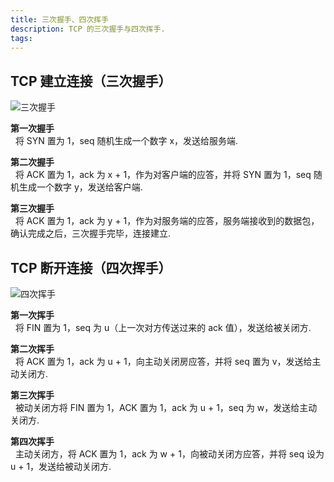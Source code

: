 ```yaml
---
title: 三次握手、四次挥手
description: TCP 的三次握手与四次挥手.
tags: 
---
```


## TCP 建立连接（三次握手）

![三次握手](https://s1.ax1x.com/2020/10/25/Be3IMj.png)

**第一次握手**<br>
&nbsp;&nbsp;将 SYN 置为 1，seq 随机生成一个数字 x，发送给服务端.

**第二次握手**<br>
&nbsp;&nbsp;将 ACK 置为 1，ack 为 x + 1，作为对客户端的应答，并将 SYN 置为 1，seq 随机生成一个数字 y，发送给客户端.

**第三次握手**<br>
&nbsp;&nbsp;将 ACK 置为 1，ack 为 y + 1，作为对服务端的应答，服务端接收到的数据包，确认完成之后，三次握手完毕，连接建立.

## TCP 断开连接（四次挥手）

![四次挥手](https://s1.ax1x.com/2020/10/25/Be8Pdx.png)

**第一次挥手**<br>
&nbsp;&nbsp;将 FIN 置为 1，seq 为 u（上一次对方传送过来的 ack 值），发送给被关闭方.

**第二次挥手**<br>
&nbsp;&nbsp;将 ACK 置为 1，ack 为 u + 1，向主动关闭房应答，并将 seq 置为 v，发送给主动关闭方.


**第三次挥手**<br>
&nbsp;&nbsp;被动关闭方将 FIN 置为 1，ACK 置为 1，ack 为 u + 1，seq 为 w，发送给主动关闭方.


**第四次挥手**<br>
&nbsp;&nbsp;主动关闭方，将 ACK 置为 1，ack 为 w + 1，向被动关闭方应答，并将 seq 设为 u + 1，发送给被动关闭方.

##


